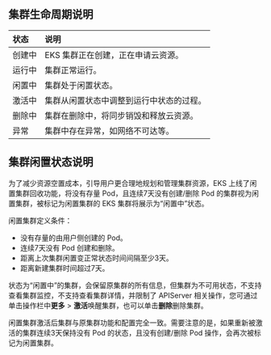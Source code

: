 
## 集群生命周期说明

| 状态   | 说明                                     |
| :----- | :--------------------------------------- |
| 创建中 | EKS 集群正在创建，正在申请云资源。        |
| 运行中 | 集群正常运行。                           |
| 闲置中 | 集群处于闲置状态。                       |
| 激活中 | 集群从闲置状态中调整到运行中状态的过程。 |
| 删除中 | 集群在删除中，将同步销毁和释放云资源。   |
| 异常   | 集群中存在异常，如网络不可达等。         |

## 集群闲置状态说明

为了减少资源空置成本，引导用户更合理地规划和管理集群资源，EKS 上线了闲置集群回收功能，将没有存量 Pod，且连续7天没有创建/删除 Pod 的集群视为闲置集群，被标记为闲置集群的 EKS 集群将展示为“闲置中”状态。

闲置集群定义条件：

- 没有存量的由用户侧创建的 Pod。
- 连续7天没有 Pod 创建和删除。
- 距离上次集群闲置变正常状态时间间隔至少3天。
- 距离新建集群时间超过7天。

状态为“闲置中”的集群，会保留原集群的所有信息，但集群为不可用状态，不支持查看集群监控，不支持查看集群详情，并限制了 APIServer 相关操作，您可通过单击操作栏中**更多** > **激活**唤醒集群，也可以单击**删除**删除集群。

闲置集群激活后集群与原集群功能和配置完全一致。需要注意的是，如果重新被激活的集群连续3天保持没有 Pod 的状态，且没有创建/删除 Pod 操作，会再次被标记为闲置集群。
